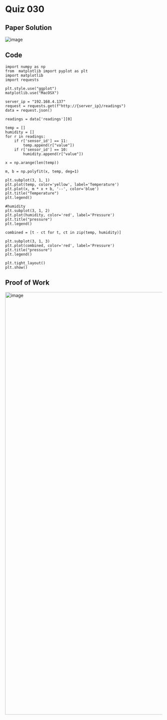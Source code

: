 # Quiz 030

## Paper Solution

![image](https://github.com/user-attachments/assets/1f7512ef-a74b-494d-9904-d0a77cb452f0)

## Code

```
import numpy as np
from  matplotlib import pyplot as plt
import matplotlib
import requests

plt.style.use("ggplot")
matplotlib.use("MacOSX")

server_ip = "192.168.4.137"
request = requests.get(f"http://{server_ip}/readings")
data = request.json()

readings = data['readings'][0]

temp = []
humidity = []
for r in readings:
    if r['sensor_id'] == 11:
        temp.append(r["value"])
    if r['sensor_id'] == 10:
        humidity.append(r["value"])

x = np.arange(len(temp))

m, b = np.polyfit(x, temp, deg=1)

plt.subplot(3, 1, 1)
plt.plot(temp, color='yellow', label='Temperature')
plt.plot(x, m * x + b, '--', color='blue')
plt.title("Temperature")
plt.legend()

#humidity
plt.subplot(3, 1, 2)
plt.plot(humidity, color='red', label='Pressure')
plt.title("pressure")
plt.legend()

combined = [t - ct for t, ct in zip(temp, humidity)]

plt.subplot(3, 1, 3)
plt.plot(combined, color='red', label='Pressure')
plt.title("pressure")
plt.legend()

plt.tight_layout()
plt.show()
```
## Proof of Work

<img width="1356" alt="image" src="https://github.com/user-attachments/assets/be1c0f83-73ee-4586-9edc-2ae71f8b4982">
